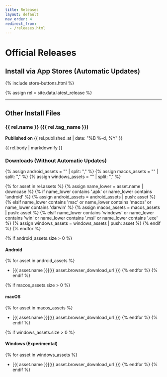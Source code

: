 ```yaml
---
title: Releases
layout: default
nav_order: 4
redirect_from:
  - /releases.html
---
```


# Official Releases

## Install via App Stores (Automatic Updates)

{% include store-buttons.html %}

{% assign rel = site.data.latest_release %}

---

## Other Install Files

### {{ rel.name }} ({{ rel.tag_name }})
**Published on** {{ rel.published_at | date: "%B %-d, %Y" }}

{{ rel.body | markdownify }}

### Downloads (Without Automatic Updates)
{% assign android_assets = "" | split: "," %}
{% assign macos_assets = "" | split: "," %}
{% assign windows_assets = "" | split: "," %}

{% for asset in rel.assets %}
  {% assign name_lower = asset.name | downcase %}
  {% if name_lower contains '.apk' or name_lower contains 'android' %}
    {% assign android_assets = android_assets | push: asset %}
  {% elsif name_lower contains 'mac' or name_lower contains 'macos' or name_lower contains 'darwin' %}
    {% assign macos_assets = macos_assets | push: asset %}
  {% elsif name_lower contains 'windows' or name_lower contains 'win' or name_lower contains '.msi' or name_lower contains '.exe' %}
    {% assign windows_assets = windows_assets | push: asset %}
  {% endif %}
{% endfor %}

{% if android_assets.size > 0 %}
#### Android
{% for asset in android_assets %}
- [{{ asset.name }}]({{ asset.browser_download_url }})
{% endfor %}
{% endif %}

{% if macos_assets.size > 0 %}
#### macOS
{% for asset in macos_assets %}
- [{{ asset.name }}]({{ asset.browser_download_url }})
{% endfor %}
{% endif %}

{% if windows_assets.size > 0 %}
#### Windows (Experimental)
{% for asset in windows_assets %}
- [{{ asset.name }}]({{ asset.browser_download_url }})
{% endfor %}
{% endif %}
